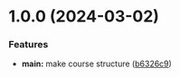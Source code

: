 # 1.0.0 (2024-03-02)


### Features

* **main:** make course structure ([b6326c9](https://github.com/kenangashimov/os-intro/commit/b6326c97c1fe9afac27bf7cd35c3f104cc883eea))



